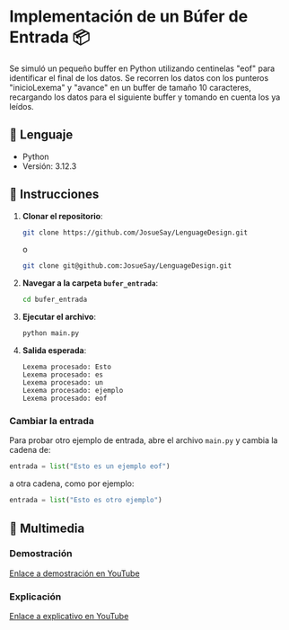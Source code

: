 # Implementación de un Búfer de Entrada 📦

Se simuló un pequeño buffer en Python utilizando centinelas "eof" para identificar el final de los datos. Se recorren los datos con los punteros "inicioLexema" y "avance" en un buffer de tamaño 10 caracteres, recargando los datos para el siguiente buffer y tomando en cuenta los ya leídos.

## 🐍 Lenguaje

- Python
- Versión: 3.12.3

## 📜 Instrucciones

1. **Clonar el repositorio**:

   ```bash
   git clone https://github.com/JosueSay/LenguageDesign.git
   ```

   o
  
   ```bash
   git clone git@github.com:JosueSay/LenguageDesign.git
   ```

2. **Navegar a la carpeta `bufer_entrada`**:

   ```bash
   cd bufer_entrada
   ```

3. **Ejecutar el archivo**:

   ```bash
   python main.py
   ```

4. **Salida esperada**:

   ```text
   Lexema procesado: Esto
   Lexema procesado: es
   Lexema procesado: un
   Lexema procesado: ejemplo
   Lexema procesado: eof
   ```

### Cambiar la entrada

Para probar otro ejemplo de entrada, abre el archivo `main.py` y cambia la cadena de:

```python
entrada = list("Esto es un ejemplo eof")
```

a otra cadena, como por ejemplo:

```python
entrada = list("Esto es otro ejemplo")
```

## 🎥 Multimedia

### Demostración

[Enlace a demostración en YouTube](https://youtu.be/zqwE50POofQ)

### Explicación

[Enlace a explicativo en YouTube](https://youtu.be/Z8z-ykfaNjg)
